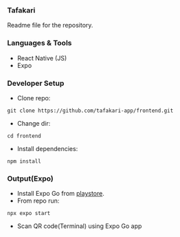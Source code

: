 ### Tafakari
Readme file for the repository.  

### Languages & Tools
- React Native (JS)
- Expo

### Developer Setup
- Clone repo:
```
git clone https://github.com/tafakari-app/frontend.git
```
- Change dir:
```
cd frontend
```
- Install dependencies:
```
npm install
```

### Output(Expo)
- Install Expo Go from [playstore](https://play.google.com/store/apps/details?id=host.exp.exponent).
- From repo run:
```
npx expo start
```
- Scan QR code(Terminal) using Expo Go app
